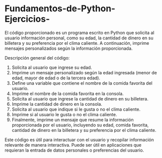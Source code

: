# Fundamentos-de-Python-Ejercicios-
El código proporcionado es un programa escrito en Python que solicita al usuario información personal, como su edad, la cantidad de dinero en su billetera y su preferencia por el clima caliente. A continuación, imprime mensajes personalizados según la información proporcionada.

Descripción general del código:
1. Solicita al usuario que ingrese su edad.
2. Imprime un mensaje personalizado según la edad ingresada (menor de edad, mayor de edad o de la tercera edad).
3. Define una variable que contiene el nombre de la comida favorita del usuario.
4. Imprime el nombre de la comida favorita en la consola.
5. Solicita al usuario que ingrese la cantidad de dinero en su billetera.
6. Imprime la cantidad de dinero en la consola.
7. Solicita al usuario que indique si le gusta o no el clima caliente.
8. Imprime si al usuario le gusta o no el clima caliente.
9. Finalmente, imprime un mensaje que resume la información proporcionada por el usuario, incluyendo su edad, comida favorita, cantidad de dinero en la billetera y su preferencia por el clima caliente.

Este código es útil para interactuar con el usuario y recopilar información relevante de manera interactiva. Puede ser útil en aplicaciones que requieran la entrada de datos personales o preferencias del usuario.
